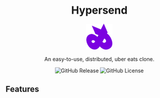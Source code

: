 <p align="center" width="100%">
  <h1 align="center">Hypersend</h1>
  <p align="center">
    <img alt="Hypersend logo" width="70" src="./assets/icons/favicon.png"/>
  </p>
  <p align="center">
    An easy-to-use, distributed, uber eats clone.
  </p>
  <p align="center">
    <img alt="GitHub Release" src="https://img.shields.io/github/v/release/lukas-houille/hypersend">
    <img alt="GitHub License" src="https://img.shields.io/github/license/lukas-houille/hypersend">
  </p>
</p>

## Features

